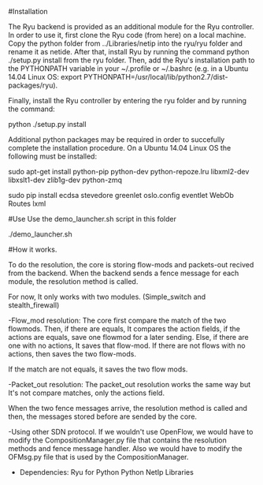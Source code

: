 #Installation

The Ryu backend is provided as an additional module for the Ryu controller. In order to use it, first clone the Ryu code (from here) on a local machine. Copy the python folder from ../Libraries/netip into the ryu/ryu folder and rename it as netide. After that, install Ryu by running the command python ./setup.py install from the ryu folder. Then, add the Ryu's installation path to the PYTHONPATH variable in your ~/.profile or ~/.bashrc (e.g. in a Ubuntu 14.04 Linux OS: export PYTHONPATH=/usr/local/lib/python2.7/dist-packages/ryu).

Finally, install the Ryu controller by entering the ryu folder and by running the command:

python ./setup.py install

Additional python packages may be required in order to succefully complete the installation procedure. On a Ubuntu 14.04 Linux OS the following must be installed:

sudo apt-get install python-pip python-dev python-repoze.lru libxml2-dev libxslt1-dev zlib1g-dev python-zmq

sudo pip install ecdsa stevedore greenlet oslo.config eventlet WebOb Routes lxml

#Use
Use the demo_launcher.sh script in this folder

./demo_launcher.sh


#How it works.

To do the resolution, the core is storing flow-mods and packets-out recived from the backend. When the backend sends a fence message for each module, the resolution method is called.

For now, It only works with two modules. (Simple_switch and stealth_firewall)

-Flow_mod resolution:
The core first compare the match of the two flowmods. Then, if there are equals, It compares the action fields, if the actions are equals, save one flowmod for a later sending. Else, if there are one with no actions, It saves that flow-mod. If there are not flows with no actions, then saves the two flow-mods.

If the match are not equals, it saves the two flow mods.


-Packet_out resolution:
The packet_out resolution works the same way but It's not compare matches, only the actions field.


When the two fence messages arrive, the resolution method is called and then, the messages stored before are sended by the core.


-Using other SDN protocol.
If we wouldn't use OpenFlow, we would have to modify the CompositionManager.py file that contains the resolution methods and fence message handler. Also we would have to modify the OFMsg.py file that is used by the CompositionManager.


- Dependencies:
	Ryu for Python
	Python
	NetIp Libraries


